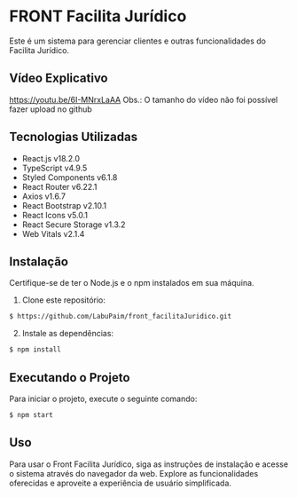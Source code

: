 # FRONT Facilita Jurídico

Este é um sistema para gerenciar clientes e outras funcionalidades do Facilita Jurídico.

## Vídeo Explicativo
https://youtu.be/6I-MNrxLaAA
Obs.: O tamanho do vídeo não foi possível fazer upload no github

## Tecnologias Utilizadas

* React.js v18.2.0
* TypeScript v4.9.5
* Styled Components v6.1.8
* React Router v6.22.1
* Axios v1.6.7
* React Bootstrap v2.10.1
* React Icons v5.0.1
* React Secure Storage v1.3.2
* Web Vitals v2.1.4

## Instalação

Certifique-se de ter o Node.js e o npm instalados em sua máquina.

1. Clone este repositório:

```bash
$ https://github.com/LabuPaim/front_facilitaJuridico.git
```

2. Instale as dependências:

```bash
$ npm install
```

## Executando o Projeto

Para iniciar o projeto, execute o seguinte comando:

```bash
$ npm start
```

## Uso

Para usar o Front Facilita Jurídico, siga as instruções de instalação e acesse o sistema através do navegador da web. Explore as funcionalidades oferecidas e aproveite a experiência de usuário simplificada.
